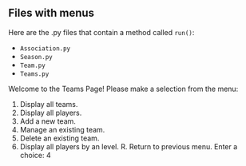 ## Files with menus

Here are the .py files that contain a method called `run()`:

- `Association.py`
- `Season.py`
- `Team.py`
- `Teams.py`

Welcome to the Teams Page! Please make a selection from the menu:
1. Display all teams.
2. Display all players.
3. Add a new team.
4. Manage an existing team.
5. Delete an existing team.
6. Display all players by an level.
R. Return to previous menu.
Enter a choice: 4